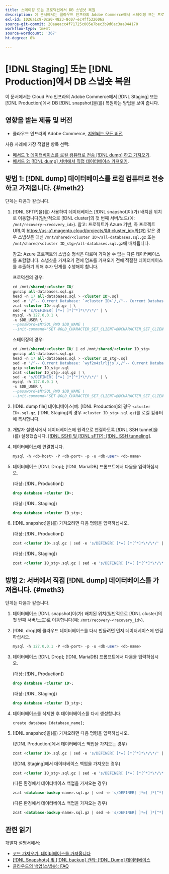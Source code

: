 ```yaml
---
title: 스테이징 또는 프로덕션에서 DB 스냅샷 복원
description: 이 문서에서는 클라우드 인프라의 Adobe Commerce에서 스테이징 또는 프로덕션에서 DB 스냅샷을 복원하는 방법을 보여 줍니다.
exl-id: 1026a1c9-0ca0-4823-8c07-ec4ff532606a
source-git-commit: 20aaeacc4f71725c005e7bec3b9d6ac3aa844170
workflow-type: tm+mt
source-wordcount: '367'
ht-degree: 0%

---
```


# [!DNL Staging] 또는 [!DNL Production]에서 DB 스냅숏 복원

이 문서에서는 Cloud Pro 인프라의 Adobe Commerce에서 [!DNL Staging] 또는 [!DNL Production]에서 DB [!DNL snapshot]을(를) 복원하는 방법을 보여 줍니다.

## 영향을 받는 제품 및 버전

* 클라우드 인프라의 Adobe Commerce, [지원되는 모든 버전](https://magento.com/sites/default/files/magento-software-lifecycle-policy.pdf)

사용 사례에 가장 적합한 항목 선택:

* [메서드 1: 데이터베이스를 로컬 컴퓨터로 전송 [!DNL dump] 하고 가져오기](#meth2).
* [메서드 2:  [!DNL dump] 서버에서 직접 데이터베이스 가져오기](#meth3).

## 방법 1: [!DNL dump] 데이터베이스를 로컬 컴퓨터로 전송하고 가져옵니다. {#meth2}

단계는 다음과 같습니다.

1. [!DNL SFTP]을(를) 사용하여 데이터베이스 [!DNL snapshot]이(가) 배치된 위치로 이동합니다(일반적으로 [!DNL cluster]의 첫 번째 서버/노드(예: `/mnt/recovery-<recovery_id>`). 참고: 프로젝트가 Azure 기반, 즉 프로젝트 URL이 https://us-a1.magento.cloud/projects/&lt;cluster_id>와(과) 같은 경우 스냅샷은 대신 `/mnt/shared/<cluster ID>/all-databases.sql.gz` 또는 `/mnt/shared/<cluster ID_stg>/all-databases.sql.gz`에 배치됩니다.

   참고: Azure 프로젝트의 스냅숏 형식은 다르며 가져올 수 없는 다른 데이터베이스를 포함합니다. 스냅샷을 가져오기 전에     덤프를 가져오기 전에 적절한 데이터베이스를 추출하기 위해 추가 단계를 수행해야 합니다.

   프로덕션의 경우:

   ```sql
   cd /mnt/shared/<cluster ID/
   gunzip all-databases.sql.gz 
   head -n 17 all-databases.sql > <cluster ID>.sql 
   sed -n '/^-- Current Database: `<cluster ID>`/,/^-- Current Database: `/p' all-databases.sql >> <cluster ID>.sql gzip <cluster ID>.sql
   zcat <cluster ID>.sql.gz | \
   sed -e 's/DEFINER[ ]*=[ ]*[^*]*\*/\*/' | \
   mysql -h 127.0.0.1 \
   -u $DB_USER \
   --password=$MYSQL_PWD $DB_NAME \
   --init-command="SET @OLD_CHARACTER_SET_CLIENT=@@CHARACTER_SET_CLIENT ;SET @OLD_CHARACTER_SET_RESULTS=@@CHARACTER_SET_RESULTS ;SET @OLD_COLLATION_CONNECTION=@@COLLATION_CONNECTION ;SET NAMES utf8 ;SET @OLD_TIME_ZONE=@@TIME_ZONE ;SET TIME_ZONE='+00:00' ;SET @OLD_UNIQUE_CHECKS=@@UNIQUE_CHECKS, UNIQUE_CHECKS=0 ;SET @OLD_FOREIGN_KEY_CHECKS=@@FOREIGN_KEY_CHECKS, FOREIGN_KEY_CHECKS=0 ;SET @OLD_SQL_MODE=@@SQL_MODE, SQL_MODE='NO_AUTO_VALUE_ON_ZERO' ;SET @OLD_SQL_NOTES=@@SQL_NOTES, SQL_NOTES=0;"
   ```

   스테이징의 경우:

   ```sql
   cd /mnt/shared/<cluster ID/ | cd /mnt/shared/<cluster ID_stg>
   gunzip all-databases.sql.gz 
   head -n 17 all-databases.sql > <cluster ID_stg>.sql
   sed -n '/^-- Current Database: `wyf2o4zlrljjs`/,/^-- Current Database: `/p' all-databases.sql >> <cluster ID_stg>.sql 
   gzip <cluster ID_stg>.sql  
   zcat <cluster ID_stg>.sql.gz | \
   sed -e 's/DEFINER[ ]*=[ ]*[^*]*\*/\*/' | \
   mysql -h 127.0.0.1 \
   -u $DB_USER \
   --password=$MYSQL_PWD $DB_NAME \
   --init-command="SET @OLD_CHARACTER_SET_CLIENT=@@CHARACTER_SET_CLIENT ;SET @OLD_CHARACTER_SET_RESULTS=@@CHARACTER_SET_RESULTS ;SET @OLD_COLLATION_CONNECTION=@@COLLATION_CONNECTION ;SET NAMES utf8 ;SET @OLD_TIME_ZONE=@@TIME_ZONE ;SET TIME_ZONE='+00:00' ;SET @OLD_UNIQUE_CHECKS=@@UNIQUE_CHECKS, UNIQUE_CHECKS=0 ;SET @OLD_FOREIGN_KEY_CHECKS=@@FOREIGN_KEY_CHECKS, FOREIGN_KEY_CHECKS=0 ;SET @OLD_SQL_MODE=@@SQL_MODE, SQL_MODE='NO_AUTO_VALUE_ON_ZERO' ;SET @OLD_SQL_NOTES=@@SQL_NOTES, SQL_NOTES=0;"
   ```

1. [!DNL dump file] 데이터베이스(예: [!DNL Production]의 경우 `<cluster ID>.sql.gz`, [!DNL Staging]의 경우 `<cluster ID_stg>.sql.gz`)를 로컬 컴퓨터에 복사합니다.
1. 개발자 설명서에서 데이터베이스에 원격으로 연결하도록 [!DNL SSH tunnel]을(를) 설정했습니다. [[!DNL SSH] 및 [!DNL sFTP]: [!DNL SSH tunneling]](https://experienceleague.adobe.com/en/docs/commerce-cloud-service/user-guide/develop/secure-connections#env-start-tunn).
1. 데이터베이스에 연결합니다.

   ```sql
   mysql -h <db-host> -P <db-port> -p -u <db-user> <db-name>
   ```

1. 데이터베이스 [!DNL Drop]; [!DNL MariaDB] 프롬프트에서 다음을 입력하십시오.

   (대상: [!DNL Production])

   ```sql
   drop database <cluster ID>;
   ```

   (대상: [!DNL Staging])

   ```sql
   drop database <cluster ID_stg>;
   ```

1. [!DNL snapshot]을(를) 가져오려면 다음 명령을 입력하십시오.

   (대상: [!DNL Production])

   ```sql
   zcat <cluster ID>.sql.gz | sed -e 's/DEFINER[ ]*=[ ]*[^*]*\*/\*/' | mysql -h 127.0.0.1 -P <db-port> -p -u   <db-user> <db-name>
   ```

   (대상: [!DNL Staging])

   ```sql
   zcat <cluster ID_stg>.sql.gz | sed -e 's/DEFINER[ ]*=[ ]*[^*]*\*/\*/' | mysql -h 127.0.0.1 -P <db-port> -p -u   <db-user> <db-name>
   ```

## 방법 2: 서버에서 직접 [!DNL dump] 데이터베이스를 가져옵니다. {#meth3}

단계는 다음과 같습니다.

1. 데이터베이스 [!DNL snapshot]이(가) 배치된 위치(일반적으로 [!DNL cluster]의 첫 번째 서버/노드)로 이동합니다(예: `/mnt/recovery-<recovery_id>`).
1. [!DNL drop]에 클라우드 데이터베이스를 다시 만들려면 먼저 데이터베이스에 연결하십시오.

   ```sql
   mysql -h 127.0.0.1 -P <db-port> -p -u <db-user> <db-name>
   ```

1. 데이터베이스 [!DNL Drop]; [!DNL MariaDB] 프롬프트에서 다음을 입력하십시오.

   (대상: [!DNL Production])

   ```sql
   drop database <cluster ID>;
   ```

   (대상: [!DNL Staging])

   ```sql
   drop database <cluster ID_stg>;
   ```

1. 데이터베이스를 삭제한 후 데이터베이스를 다시 생성합니다.

   ```mysql
   create database [database_name];
   ```

1. [!DNL snapshot]을(를) 가져오려면 다음 명령을 입력하십시오.

   ([!DNL Production]에서 데이터베이스 백업을 가져오는 경우)

   ```sql
   zcat <cluster ID>.sql.gz | sed -e 's/DEFINER[ ]*=[ ]*[^*]*\*/\*/' | mysql -h 127.0.0.1 -p -u <db-user> <db-name>
   ```

   ([!DNL Staging]에서 데이터베이스 백업을 가져오는 경우)

   ```sql
   zcat <cluster ID_stg>.sql.gz | sed -e 's/DEFINER[ ]*=[ ]*[^*]*\*/\*/' | mysql -h 127.0.0.1 -p -u <db-user> <db-name>
   ```

   (다른 환경에서 데이터베이스 백업을 가져오는 경우)

   ```sql
   zcat <database-backup-name>.sql.gz | sed -e 's/DEFINER[ ]*=[ ]*[^*]*\*/\*/' | mysql -h 127.0.0.1 -p -u <db-user> <db-name>
   ```

   (다른 환경에서 데이터베이스 백업을 가져오는 경우)

   ```sql
   zcat <database-backup-name>.sql.gz | sed -e 's/DEFINER[ ]*=[ ]*[^*]*\*/\*/' | mysql -h 127.0.0.1 -p -u <db-user> <db-name>
   ```

## 관련 읽기

개발자 설명서에서:

* [코드 가져오기: 데이터베이스를 가져옵니다](https://experienceleague.adobe.com/en/docs/commerce-cloud-service/user-guide/develop/deploy/staging-production)
* [[!DNL Snapshots] 및 [!DNL backup] 관리: [!DNL Dump] 데이터베이스](https://experienceleague.adobe.com/en/docs/commerce-cloud-service/user-guide/develop/storage/snapshots)
* [클라우드의 백업(스냅숏): FAQ](https://experienceleague.adobe.com/en/docs/commerce-knowledge-base/kb/faq/backup-snapshot-on-cloud-faq)
